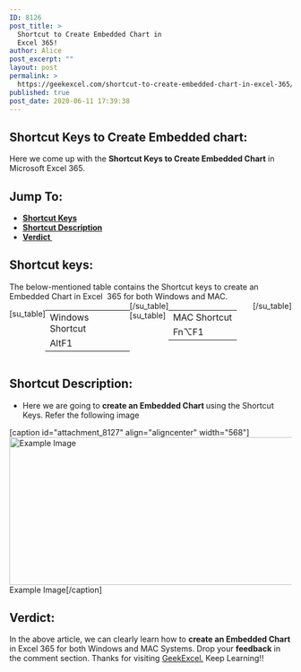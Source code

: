 ```yaml
---
ID: 8126
post_title: >
  Shortcut to Create Embedded Chart in
  Excel 365!
author: Alice
post_excerpt: ""
layout: post
permalink: >
  https://geekexcel.com/shortcut-to-create-embedded-chart-in-excel-365/
published: true
post_date: 2020-06-11 17:39:38
---
```

<h2>Shortcut Keys to Create Embedded chart:</h2>
Here we come up with the <strong>Shortcut Keys to Create Embedded Chart</strong> in Microsoft Excel 365.
<h2>Jump To:</h2>
<ul>
 	<li><strong><a href="#1">Shortcut Keys</a></strong></li>
 	<li><strong><a href="#2">Shortcut Description</a></strong></li>
 	<li><strong><a href="#3">Verdict </a></strong></li>
</ul>
<h2 id="1">Shortcut keys:</h2>
The below-mentioned table contains the Shortcut keys to create an Embedded Chart in Excel  365 for both Windows and MAC.
<div style="display: flex;">

[su_table]
<table>
<tbody>
<tr>
<td>Windows Shortcut</td>
</tr>
<tr>
<td style="display: flex;"><span class="key-flex"><span class="win-key"><span class="custom-span-key">Alt</span></span></span><span class="key-flex"><span class="win-key"><span class="custom-span-key">F1</span></span></span></td>
</tr>
</tbody>
</table>
[/su_table]
[su_table]
<table style="float: right;">
<tbody>
<tr>
<td>MAC Shortcut</td>
</tr>
<tr>
<td style="display: flex;"><span class="key-flex"><span class="mac-key"><span class="custom-span-key">Fn</span></span></span><span class="key-flex"><span class="mac-key"><span class="custom-span-key">⌥</span></span></span><span class="key-flex"><span class="mac-key"><span class="custom-span-key">F1</span></span></span></td>
</tr>
</tbody>
</table>
[/su_table]

</div>
<h2 id="2">Shortcut Description:</h2>
<ul>
 	<li>Here we are going to <strong>create an Embedded Chart </strong>using the Shortcut Keys. Refer the following image</li>
</ul>
[caption id="attachment_8127" align="aligncenter" width="568"]<img class="size-full wp-image-8127" src="https://geekexcel.com/wp-content/uploads/2020/06/Screenshot_30.png" alt="Example Image" width="568" height="264" /> Example Image[/caption]
<h2 id="3">Verdict:</h2>
In the above article, we can clearly learn how to <strong>create an Embedded Chart</strong> in Excel 365 for both Windows and MAC Systems. Drop your <strong>feedback</strong> in the comment section. Thanks for visiting <a href="https://geekexcel.com/">GeekExcel.</a> Keep Learning!!